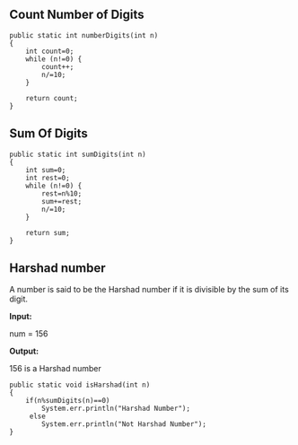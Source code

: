 ## Count Number of Digits

    public static int numberDigits(int n)
    {
        int count=0;
        while (n!=0) {        
            count++;
            n/=10;
        }
        
        return count;
    }

## Sum Of Digits

    public static int sumDigits(int n)
    {
        int sum=0;
        int rest=0;
        while (n!=0) {        
            rest=n%10;
            sum+=rest;
            n/=10;
        }
        
        return sum;
    }



## Harshad number

A number is said to be the Harshad number if it is divisible by the sum of its digit.

**Input:**

num = 156

**Output:**

156 is a Harshad number

    public static void isHarshad(int n)
    {
        if(n%sumDigits(n)==0)
            System.err.println("Harshad Number");
         else
            System.err.println("Not Harshad Number");
    }

